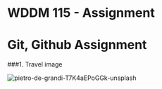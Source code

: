# WDDM 115 - Assignment

# Git, Github Assignment

###1. Travel image

![pietro-de-grandi-T7K4aEPoGGk-unsplash](https://user-images.githubusercontent.com/97710314/154193609-10b8eea5-6fe8-447c-a630-c8ab5592c172.jpg)
